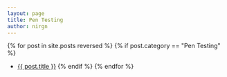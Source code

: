 ```yaml
---
layout: page
title: Pen Testing
author: nirgn
---
```


{% for post in site.posts reversed %}
  {% if post.category == "Pen Testing" %}
  *  <a href="{{ post.url | absolute_url }}">{{ post.title }}</a>
  {% endif %}
{% endfor %}
